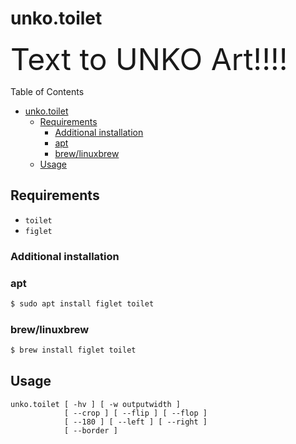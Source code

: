 # unko.toilet

<font size=7>Text to UNKO Art!!!!</font>

Table of Contents

<!--ts-->
   * [unko.toilet](doc/unko.toilet.md#unkotoilet)
      * [Requirements](doc/unko.toilet.md#requirements)
         * [Additional installation](doc/unko.toilet.md#additional-installation)
         * [apt](doc/unko.toilet.md#apt)
         * [brew/linuxbrew](doc/unko.toilet.md#brewlinuxbrew)
      * [Usage](doc/unko.toilet.md#usage)

<!-- Added by: runner, at: Sat Mar  7 19:51:14 UTC 2020 -->

<!--te-->

## Requirements

- `toilet`
- `figlet`

### Additional installation

### apt

```sh
$ sudo apt install figlet toilet
```

### brew/linuxbrew

```sh
$ brew install figlet toilet
```

## Usage

```
unko.toilet [ -hv ] [ -w outputwidth ]
            [ --crop ] [ --flip ] [ --flop ]
            [ --180 ] [ --left ] [ --right ]
            [ --border ]
```
